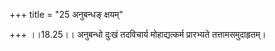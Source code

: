 +++
title = "25 अनुबन्धङ् क्षयम्"

+++
।।18.25।। अनुबन्धो दुःखं तदविचार्य मोहाद्यत्कर्म प्रारभ्यते
तत्तामसमुदाहृतम्।
